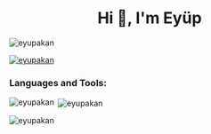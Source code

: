 <h1 align="center">Hi 👋, I'm Eyüp</h1>
<p align="left"> <img src="https://komarev.com/ghpvc/?username=eyupakan&label=Profile%20views&color=0e75b6&style=flat" alt="eyupakan" /> </p>

<p align="left"> <a href="https://github.com/ryo-ma/github-profile-trophy"><img src="https://github-profile-trophy.vercel.app/?username=eyupakan" alt="eyupakan" /></a> </p>

<p align="left">
</p>

<h3 align="left">Languages and Tools:</h3>


<p><img align="left" src="https://github-readme-stats.vercel.app/api/top-langs?username=eyupakan&show_icons=true&locale=en&layout=compact" alt="eyupakan" /></p>

<p>&nbsp;<img align="center" src="https://github-readme-stats.vercel.app/api?username=eyupakan&show_icons=true&locale=en" alt="eyupakan" /></p>

<p><img align="center" src="https://github-readme-streak-stats.herokuapp.com/?user=eyupakan&" alt="eyupakan" /></p>
